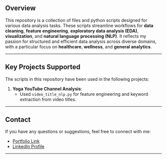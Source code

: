 ## **Overview**
This repository is a collection of files and python scripts designed for various data analysis tasks. These scripts streamline workflows for **data cleaning**, **feature engineering**, **exploratory data analysis (EDA)**, **visualization**, and **natural language processing (NLP)**. It reflects my passion for structured and efficient data analysis across diverse domains, with a particular focus on **healthcare**, **wellness**, and **general analytics**.

---

## **Key Projects Supported**
The scripts in this repository have been used in the following projects:
1. **Yoga YouTube Channel Analysis**:
   - Used `video_title_nlp.py` for feature engineering and keyword extraction from video titles.


---

## **Contact**
If you have any questions or suggestions, feel free to connect with me:
- [Portfolio Link](https://sites.google.com/view/bhawakshi-punia/home-projects?authuser=0)
- [LinkedIn Profile](https://www.linkedin.com/in/bhawakshi-punia-110a81298)

---
